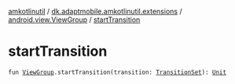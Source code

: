 [amkotlinutil](../../index.md) / [dk.adaptmobile.amkotlinutil.extensions](../index.md) / [android.view.ViewGroup](index.md) / [startTransition](start-transition.md)

# startTransition

`fun `[`ViewGroup`](https://developer.android.com/reference/android/view/ViewGroup.html)`.startTransition(transition: `[`TransitionSet`](https://developer.android.com/reference/android/transition/TransitionSet.html)`): `[`Unit`](https://kotlinlang.org/api/latest/jvm/stdlib/kotlin/-unit/index.html)